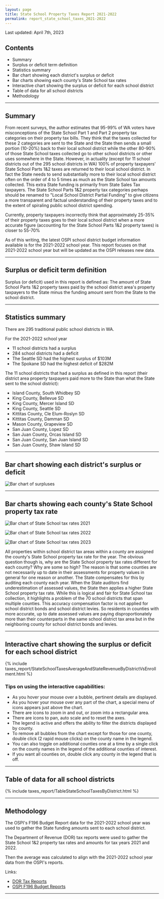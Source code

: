 ```yaml
---
layout: page
title: State School Property Taxes Report 2021-2022
permalink: report_state_school_taxes_2021-2022
---
```


Last updated: April 7th, 2023

## Contents
- Summary
- Surplus or deficit term definition
- Statistics summary
- Bar chart showing each district's surplus or deficit
- Bar charts showing each county's State School tax rates
- Interactive chart showing the surplus or deficit for each school district 
- Table of data for all school districts
- Methodology

___

## Summary
From recent surveys, the author estimates that 95-99% of WA voters have misconceptions of the State School Part 1 and Part 2 
property tax categories on their property tax bills. They think that the taxes collected for these 2 categories are sent to 
the State and the State then sends a small portion (10-20%) back to their local school district while the other 80-90% of 
those State School taxes collected go to other school districts or other uses somewhere in the State. However, in actuality (except for 11 school districts 
out of the 295 school districts in WA) 100% of property taxpayers' State School Parts 1&2 taxes are returned to their local school 
district. In fact the State needs to send substantially more to their local school district often on the order of 4 to 5 
times as much as the State School tax amounts collected. This extra State funding is primarily from State Sales Tax taxpayers. 
The State School Parts 1&2 property tax categories perhaps should be renamed to "Local School District Partial Funding" to 
give citizens a more transparent and factual understanding of their property taxes and to the extent of spiraling public 
school district spending.

Currently, property taxpayers incorrectly think that approximately 25-35% of their property taxes goes to their local school district when 
a more accurate figure (accounting for the State School Parts 1&2 property taxes) is closer to 55-70%

As of this writing, the latest OSPI school district budget information available is for the 2021-2022 school year. This 
report focuses on that 2021-2022 school year but will be updated as the OSPI releases new data.

___

## Surplus or deficit term definition
Surplus (or deficit) used in this report is defined as: The amount of State School Parts 1&2 property taxes paid by the school district area's property taxpayers to the State 
minus the funding amount sent from the State to the school district.

___

## Statistics summary
There are 295 traditional public school districts in WA.

For the 2021-2022 school year
- 11 school districts had a surplus
- 284 school districts had a deficit
- The Seattle SD had the highest surplus of $103M
- The Spokane SD had the highest deficit of $282M

The 11 school districts that had a surplus as defined in this report (their district area property taxpayers paid more to the State than what the State sent to the school district):
- Island County, South Whidbey SD
- King County, Bellevue SD
- King County, Mercer Island SD
- King County, Seattle SD
- Kittitas County, Cle Elum-Roslyn SD
- Kittitas County, Damman SD
- Mason County, Grapeview SD
- San Juan County, Lopez SD
- San Juan County, Orcas Island SD
- San Juan County, San Juan Island SD
- San Juan County, Shaw Island SD

___

## Bar chart showing each district's surplus or deficit

![Bar chart of surpluses](pagesManual/TaxesReport/StateSchoolTaxesAverageAndStateRevenueByDistrict.png "Surpluses")

___

## Bar charts showing each county's State School property tax rate

![Bar chart of State School tax rates 2021](pagesManual/TaxesReport/StateSchoolTaxesByCounty2021.png "Bar chart of State School tax rates 2021")

![Bar chart of State School tax rates 2022](pagesManual/TaxesReport/StateSchoolTaxesByCounty2022.png "Bar chart of State School tax rates 2022")

![Bar chart of State School tax rates 2023](pagesManual/TaxesReport/StateSchoolTaxesByCounty2023.png "Bar chart of State School tax rates 2023")

All properties within school district tax areas within a county are assigned the county's State School property tax rate for the year. 
The obvious question though is, why are the State School property tax rates different for each county? 
Why are some so high? 
The reason is that some counties are not necessarily up to date in their assessments for property values in general for one reason or another. 
The State compensates for this by auditing each county each year. When the State auditors 
find underestimation of assessed 
values, the State then applies a higher State School property tax rate. While this is logical and fair for State School tax collection, it 
highlights a problem of the 70 school districts that span multiple counties. This accuracy compensation factor is not applied for school district 
bonds and school district levies. So residents in counties with more accurate, up to date assessed values are paying disproportionately more than their counterparts 
in the same school district tax area but in the neighboring county for school district bonds and levies. 

___

## Interactive chart showing the surplus or deficit for each school district

{% include taxes_report/StateSchoolTaxesAverageAndStateRevenueByDistrictVsEnrollment.html %}

### Tips on using the interactive capabilities:
- As you hover your mouse over a bubble, pertinent details are displayed.
- As you hover your mouse over any part of the chart, a special menu of icons appears just above the chart. 
- There are icons to zoom in and out, or zoom into a rectangular area.
- There are icons to pan, auto scale and to reset the axes.
- The legend is active and offers the ability to filter the districts displayed by county.
- To remove all bubbles from the chart except for those for one county, double click (2 rapid mouse clicks) on the county name in the legend.
- You can also toggle on additional counties one at a time by a single click on the county names in the legend of the additional counties of interest.
- If you want all counties on, double click any county in the legend that is off.

___

## Table of data for all school districts

{% include taxes_report/TableStateSchoolTaxesByDistrict.html %}

___

## Methodology
The OSPI's F196 Budget Report data for the 2021-2022 school year was used to gather the State funding amounts sent to each school district.

The Department of Revenue (DOR) tax reports were used to gather the State School 1&2 property tax rates and amounts for tax years 2021 and 2022. 

Then the average was calculated to align with the 2021-2022 school year data from the OSPI's reports.

Links: 
- [DOR Tax Reports](https://dor.wa.gov/about/statistics-reports/local-taxing-district-levy-detail "DOR")
- [OSPI F196 Budget Reports](https://dor.wa.gov/about/statistics-reports/local-taxing-district-levy-detail "DOR")

___

